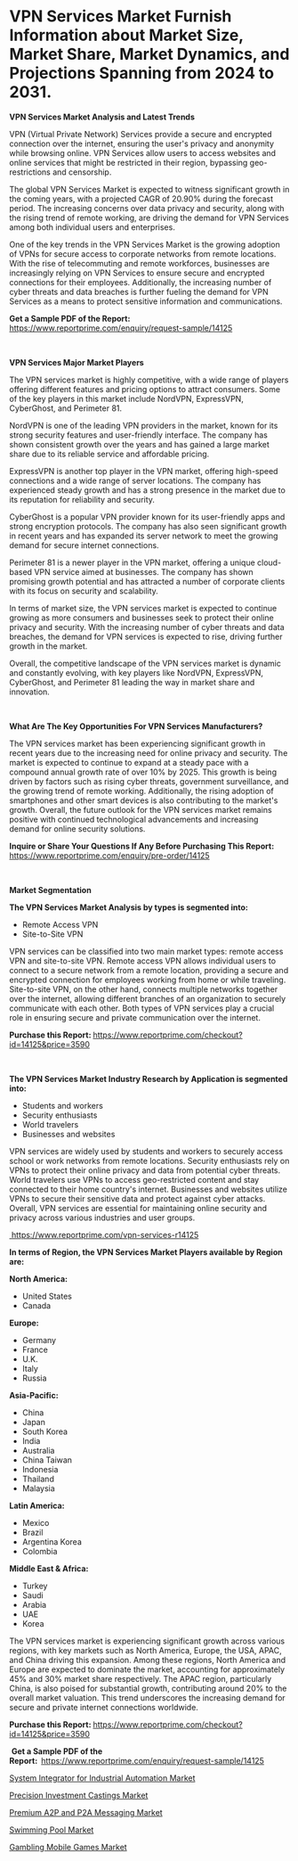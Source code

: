 <p><h1>VPN Services Market Furnish Information about Market Size, Market Share, Market Dynamics, and Projections Spanning from 2024 to 2031.</h1></p><p><strong>VPN Services Market Analysis and Latest Trends</strong></p>
<p><p>VPN (Virtual Private Network) Services provide a secure and encrypted connection over the internet, ensuring the user's privacy and anonymity while browsing online. VPN Services allow users to access websites and online services that might be restricted in their region, bypassing geo-restrictions and censorship.</p><p>The global VPN Services Market is expected to witness significant growth in the coming years, with a projected CAGR of 20.90% during the forecast period. The increasing concerns over data privacy and security, along with the rising trend of remote working, are driving the demand for VPN Services among both individual users and enterprises.</p><p>One of the key trends in the VPN Services Market is the growing adoption of VPNs for secure access to corporate networks from remote locations. With the rise of telecommuting and remote workforces, businesses are increasingly relying on VPN Services to ensure secure and encrypted connections for their employees. Additionally, the increasing number of cyber threats and data breaches is further fueling the demand for VPN Services as a means to protect sensitive information and communications.</p></p>
<p><strong>Get a Sample PDF of the Report:&nbsp;</strong> <a href="https://www.reportprime.com/enquiry/request-sample/14125">https://www.reportprime.com/enquiry/request-sample/14125</a></p>
<p>&nbsp;</p>
<p><strong>VPN Services Major Market Players</strong></p>
<p><p>The VPN services market is highly competitive, with a wide range of players offering different features and pricing options to attract consumers. Some of the key players in this market include NordVPN, ExpressVPN, CyberGhost, and Perimeter 81.</p><p>NordVPN is one of the leading VPN providers in the market, known for its strong security features and user-friendly interface. The company has shown consistent growth over the years and has gained a large market share due to its reliable service and affordable pricing.</p><p>ExpressVPN is another top player in the VPN market, offering high-speed connections and a wide range of server locations. The company has experienced steady growth and has a strong presence in the market due to its reputation for reliability and security.</p><p>CyberGhost is a popular VPN provider known for its user-friendly apps and strong encryption protocols. The company has also seen significant growth in recent years and has expanded its server network to meet the growing demand for secure internet connections.</p><p>Perimeter 81 is a newer player in the VPN market, offering a unique cloud-based VPN service aimed at businesses. The company has shown promising growth potential and has attracted a number of corporate clients with its focus on security and scalability.</p><p>In terms of market size, the VPN services market is expected to continue growing as more consumers and businesses seek to protect their online privacy and security. With the increasing number of cyber threats and data breaches, the demand for VPN services is expected to rise, driving further growth in the market.</p><p>Overall, the competitive landscape of the VPN services market is dynamic and constantly evolving, with key players like NordVPN, ExpressVPN, CyberGhost, and Perimeter 81 leading the way in market share and innovation.</p></p>
<p>&nbsp;</p>
<p><strong>What Are The Key Opportunities For VPN Services Manufacturers?</strong></p>
<p><p>The VPN services market has been experiencing significant growth in recent years due to the increasing need for online privacy and security. The market is expected to continue to expand at a steady pace with a compound annual growth rate of over 10% by 2025. This growth is being driven by factors such as rising cyber threats, government surveillance, and the growing trend of remote working. Additionally, the rising adoption of smartphones and other smart devices is also contributing to the market's growth. Overall, the future outlook for the VPN services market remains positive with continued technological advancements and increasing demand for online security solutions.</p></p>
<p><strong>Inquire or Share Your Questions If Any Before Purchasing This Report:</strong> <a href="https://www.reportprime.com/enquiry/pre-order/14125">https://www.reportprime.com/enquiry/pre-order/14125</a></p>
<p>&nbsp;</p>
<p><strong>Market Segmentation</strong></p>
<p><strong>The VPN Services Market Analysis by types is segmented into:</strong></p>
<p><ul><li>Remote Access VPN</li><li>Site-to-Site VPN</li></ul></p>
<p><p>VPN services can be classified into two main market types: remote access VPN and site-to-site VPN. Remote access VPN allows individual users to connect to a secure network from a remote location, providing a secure and encrypted connection for employees working from home or while traveling. Site-to-site VPN, on the other hand, connects multiple networks together over the internet, allowing different branches of an organization to securely communicate with each other. Both types of VPN services play a crucial role in ensuring secure and private communication over the internet.</p></p>
<p><strong>Purchase this Report:&nbsp;</strong><a href="https://www.reportprime.com/checkout?id=14125&price=3590">https://www.reportprime.com/checkout?id=14125&price=3590</a></p>
<p>&nbsp;</p>
<p><strong>The VPN Services Market Industry Research by Application is segmented into:</strong></p>
<p><ul><li>Students and workers</li><li>Security enthusiasts</li><li>World travelers</li><li>Businesses and websites</li></ul></p>
<p><p>VPN services are widely used by students and workers to securely access school or work networks from remote locations. Security enthusiasts rely on VPNs to protect their online privacy and data from potential cyber threats. World travelers use VPNs to access geo-restricted content and stay connected to their home country's internet. Businesses and websites utilize VPNs to secure their sensitive data and protect against cyber attacks. Overall, VPN services are essential for maintaining online security and privacy across various industries and user groups.</p></p>
<p><a href="https://www.reportprime.com/vpn-services-r14125">&nbsp;https://www.reportprime.com/vpn-services-r14125</a></p>
<p><strong>In terms of Region, the VPN Services Market Players available by Region are:</strong></p>
<p>
    <p> <strong> North America: </strong>
        <ul>
            <li>United States</li>
            <li>Canada</li>
        </ul>
        </p> 
    <p> <strong> Europe: </strong>
        <ul>
            <li>Germany</li>
            <li>France</li>
            <li>U.K.</li>
            <li>Italy</li>
            <li>Russia</li>
        </ul>
        </p> 
    <p> <strong> Asia-Pacific: </strong>
        <ul>
            <li>China</li>
            <li>Japan</li>
            <li>South Korea</li>
            <li>India</li>
            <li>Australia</li>
            <li>China Taiwan</li>
            <li>Indonesia</li>
            <li>Thailand</li>
            <li>Malaysia</li>
        </ul>
        </p> 
    <p> <strong> Latin America: </strong>
        <ul>
            <li>Mexico</li>
            <li>Brazil</li>
            <li>Argentina Korea</li>
            <li>Colombia</li>
        </ul>
        </p> 
    <p> <strong> Middle East & Africa: </strong>
        <ul>
            <li>Turkey</li>
            <li>Saudi</li>
            <li>Arabia</li>
            <li>UAE</li>
            <li>Korea</li>
        </ul>
    </p>
    </p>
<p><p>The VPN services market is experiencing significant growth across various regions, with key markets such as North America, Europe, the USA, APAC, and China driving this expansion. Among these regions, North America and Europe are expected to dominate the market, accounting for approximately 45% and 30% market share respectively. The APAC region, particularly China, is also poised for substantial growth, contributing around 20% to the overall market valuation. This trend underscores the increasing demand for secure and private internet connections worldwide.</p></p>
<p><strong>Purchase this Report: </strong><a href="https://www.reportprime.com/checkout?id=14125&price=3590">https://www.reportprime.com/checkout?id=14125&price=3590</a></p>
<p>&nbsp;<strong>Get a Sample PDF of the Report:&nbsp;&nbsp;</strong><a href="https://www.reportprime.com/enquiry/request-sample/14125">https://www.reportprime.com/enquiry/request-sample/14125</a></p>
<p><strong></strong></p>
<p><p><a href="https://github.com/markmellon1/Market-Research-Report-List-1/blob/main/system-integrator-for-industrial-automation-market.md">System Integrator for Industrial Automation Market</a></p><p><a href="https://github.com/Raeloodard576457/Market-Research-Report-List-1/blob/main/precision-investment-castings-market.md">Precision Investment Castings Market</a></p><p><a href="https://github.com/qqkvdkuc33/Market-Research-Report-List-1/blob/main/premium-a2p-and-p2a-messaging-market.md">Premium A2P and P2A Messaging Market</a></p><p><a href="https://github.com/eugeneKim6262/Market-Research-Report-List-1/blob/main/swimming-pool-market.md">Swimming Pool Market</a></p><p><a href="https://github.com/pizolina/Market-Research-Report-List-6/blob/main/gambling-mobile-games-market.md">Gambling Mobile Games Market</a></p></p>